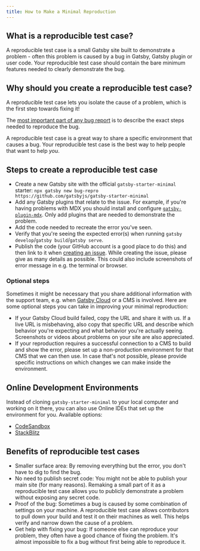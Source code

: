 ```yaml
---
title: How to Make a Minimal Reproduction
---
```


## What is a reproducible test case?

A reproducible test case is a small Gatsby site built to demonstrate a problem - often this problem is caused by a bug in Gatsby, Gatsby plugin or user code. Your reproducible test case should contain the bare minimum features needed to clearly demonstrate the bug.

## Why should you create a reproducible test case?

A reproducible test case lets you isolate the cause of a problem, which is the first step towards fixing it!

The [most important part of any bug report](https://developer.mozilla.org/en-US/docs/Mozilla/QA/Bug_writing_guidelines#Writing_precise_steps_to_reproduce) is to describe the exact steps needed to reproduce the bug.

A reproducible test case is a great way to share a specific environment that causes a bug. Your reproducible test case is the best way to help people that want to help _you_.

## Steps to create a reproducible test case

- Create a new Gatsby site with the official `gatsby-starter-minimal` starter: `npx gatsby new bug-repro https://github.com/gatsbyjs/gatsby-starter-minimal`
- Add any Gatsby plugins that relate to the issue. For example, if you're having problems with MDX you should install and configure [`gatsby-plugin-mdx`](/plugins/gatsby-plugin-mdx/). Only add plugins that are needed to demonstrate the problem.
- Add the code needed to recreate the error you've seen.
- Verify that you're seeing the expected error(s) when running `gatsby develop`/`gatsby build`/`gatsby serve`.
- Publish the code (your GitHub account is a good place to do this) and then link to it when [creating an issue](/contributing/how-to-file-an-issue/). While creating the issue, please give as many details as possible. This could also include screenshots of error message in e.g. the terminal or browser.

### Optional steps

Sometimes it might be necessary that you share additional information with the support team, e.g. when [Gatsby Cloud](/products/cloud/builds) or a CMS is involved. Here are some optional steps you can take in improving your minimal reproduction:

- If your Gatsby Cloud build failed, copy the URL and share it with us. If a live URL is misbehaving, also copy that specific URL and describe which behavior you're expecting and what behavior you're actually seeing. Screenshots or videos about problems on your site are also appreciated.
- If your reproduction requires a successful connection to a CMS to build and show the error, please set up a non-production environment for that CMS that we can then use. In case that's not possible, please provide specific instructions on which changes we can make inside the environment.

## Online Development Environments

Instead of cloning `gatsby-starter-minimal` to your local computer and working on it there, you can also use Online IDEs that set up the environment for you. Available options:

- [CodeSandbox](https://githubbox.com/gatsbyjs/gatsby-starter-minimal)
- [StackBlitz](https://githubblitz.com/gatsbyjs/gatsby-starter-minimal)

## Benefits of reproducible test cases

- Smaller surface area: By removing everything but the error, you don't have to dig to find the bug.
- No need to publish secret code: You might not be able to publish your main site (for many reasons). Remaking a small part of it as a reproducible test case allows you to publicly demonstrate a problem without exposing any secret code.
- Proof of the bug: Sometimes a bug is caused by some combination of settings on your machine. A reproducible test case allows contributors to pull down your build and test it on their machines as well. This helps verify and narrow down the cause of a problem.
- Get help with fixing your bug: If someone else can reproduce your problem, they often have a good chance of fixing the problem. It's almost impossible to fix a bug without first being able to reproduce it.
